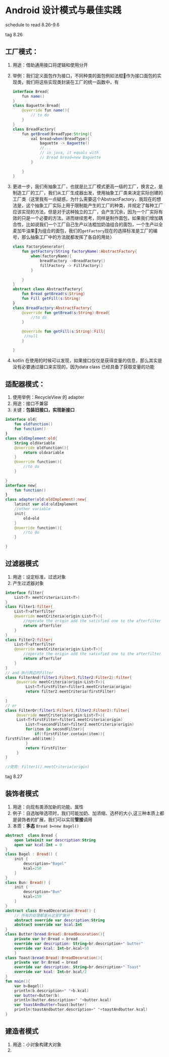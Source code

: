 # Android 设计模式与最佳实践

schedule to read 8.26-9.6

tag 8.26

## 工厂模式：

1. 用途：借助通用接口将逻辑和使用分开

2. 举例：我们定义面包作为接口，不同种类的面包例如法棍🥖作为接口面包的实现类，我们将这些实现类封装在工厂的统一函数中，有

   ``` java
   interface Bread{
       fun name()
   }
   class Baguette:Bread{
       @override fun name(){
           // to do 
       }
   }
   class BreadFactory{
       fun getBread(BreadType:String){
           val bread=when(BreadType){
               baguette -> Baguette()
               //...
               // in java, it equals with
               // Bread bread=new Baguette
           }
           
       }
   }
   ```

3. 更进一步，我们有抽象工厂，也就是比工厂模式更高一级的工厂，换言之，是制造工厂的工厂，我们从工厂生成器出发，使用抽象工厂类来决定实际创建的工厂类（这里我有一点疑惑，为什么需要这个AbstractFactory，我现在的想法是，这个抽象工厂实际上用于限制能产生的工厂的种类，并规定了每种工厂应该实现的方法，但是对于这种独立的工厂，会产生冗余，因为一个厂实际有效的只是一个必要的方法。进而继续思考，同样是制作面包，如果我们增加耦合性，比如说我们一个工厂自己生产以法棍加奶油组合的面包，一个生产以全麦加牛油果🥑为组合的面包，我们的`getFactory`现在的选择标准是工厂的编号，那么抽象工厂中的方法就都发挥了各自的用处）

   ``` kotlin
   class FactoryGenerator{
       fun getFactory(String factoryName):AbstractFactory{
           when(factoryName){
               breadFactory ->BreadFactory()
               fillFactory -> FillFactory()
           }
           
       }
   }
   abstract class AbstractFactory{
       fun Bread getBread(s:String)
       fun Fill getFill(s:String)
   }
   class BreadFactory:AbstractFactory{
       @override fun getBread(s:String):Bread{
           //to do
       }
       
       @override fun getFill(s:String):Fill{
        //null
       }
   
   }
   ```

4. kotlin 在使用的时候可以发现，如果接口仅仅是获得变量的信息，那么其实是没有必要通过接口来实现的，因为data class 已经具备了获取变量的功能

## 适配器模式：

1.  使用举例：RecycleView 的 adapter
2.  用途：接口不兼容
3.  关键：**包装旧接口，实现新接口**

``` kotlin
interface old{
    fun oldfunction()
    fun function()
}
class oldImplement:old{
    String oldVariable
    @override oldfunction(){
        return oldvariable
    }
    @override function(){
        //to do
    }
    
}
interface new{
    fun function()
}
class adapter(old:oldImplement):new{
    latinit var old:oldImplement
    //other variable  
    init{
        old=old
    }
    @override function(){
        //to do
    }
    
}

```

## 过滤器模式

1. 用途：设定标准，过滤对象
2. 产生过滤器对象

``` kotlin
interface filter{
    List<T> meetCriteria(List<T>)
}
class Filter1:filter{
    List<T>afterfilter
    @override meetCriteria(origin:List<T>){
        //operate the origin add the satisfied one to the afterfilter
        return afterfiler
    }
}
class Filter2:filter{
    List<T>afterfilter
    @override meetCriteria(origin:List<T>){
        //operate the origin add the satisfied one to the afterfilter
        return afterfiler
    }
}
// and 执行两边的filter
class FilterAnd(filter1:Filter1,filter2:Filter2):filter{
     @override meetCriteria(origin:List<T>){
         List<T>firstFilter=filter1.meetCriteria(origin)
         return filter2.meetCriteria(firstFilter)
    
}
// or 
class FilterOr(filter1:Filter1,filter2:Filter2):filter{
     @override meetCriteria(origin:List<T>){
     List<T>firstFilter=filter1.meetCriteria(origin)
         List<T>secondFilter=filter2.meetCriteria(origin)
         for(item in secondFilter){
             if(!firstFilter.contain(item)){
firstFilter.add(item)}
         }
         return firstFilter
     }
}
    
//使用: Filter1().meetCriteria(origin)
```



tag 8.27

## 装饰者模式

1. 用途：向现有类添加新的功能、属性
2. 例子：自选咖啡选项时，我们可能加奶、加浓缩、选杯的大小,这三种本质上都是装饰者的扩展，我们可以实现**管接**调用
3. 本质：**多态**  `Bread b=new Bagel() `

```kotlin
abstract  class Bread {
    open lateinit var description:String
    open var kcal:Int = 0
}
class Bagel : Bread() {
    init {
        description="Bagel"
        kcal=250
    }
}
class Bun: Bread() {
    init {
        description="Bun"
        kcal=150
    }
}
abstract class BreadDecoration:Bread() {
    // 所有的处理都是从这里扩展开
    abstract override var description:String
    abstract override var kcal:Int
}
class Butter(bread:Bread):BreadDecoration(){
    private var br:Bread = bread
    override var description: String=br.description+" butter"
    override var kcal: Int=br.kcal+50
    }
class Toast(bread:Bread):BreadDecoration(){
    private var br:Bread = bread
    override var description: String=br.description+" Toast"
    override var kcal: Int=br.kcal/2
}
fun main(){
    var b=Bagel()
    println(b.description+" "+b.kcal)
    var butter=Butter(b)
    println(butter.description+" "+butter.kcal)
    var toastAndbutter=Toast(butter)
    println(toastAndbutter.description+" "+toastAndbutter.kcal)
}
```



## 建造者模式

1. 用途：小对象构建大对象
2. 
